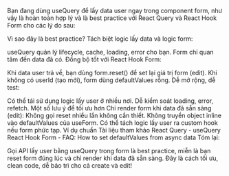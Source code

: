 Bạn đang dùng useQuery để lấy data user ngay trong component form, như vậy là hoàn toàn hợp lý và là best practice với React Query và React Hook Form cho các lý do sau:

Vì sao đây là best practice?
Tách biệt logic lấy data và logic form:

useQuery quản lý lifecycle, cache, loading, error cho bạn.
Form chỉ quan tâm đến data đã có.
Đồng bộ tốt với React Hook Form:

Khi data user trả về, bạn dùng form.reset() để set lại giá trị form (edit).
Khi không có userId (tạo mới), form dùng defaultValues rỗng.
Dễ mở rộng, dễ test:

Có thể tái sử dụng logic lấy user ở nhiều nơi.
Dễ kiểm soát loading, error, refetch.
Một số lưu ý để tối ưu hơn
Chỉ render form khi data đã sẵn sàng (edit):
Không gọi reset nhiều lần không cần thiết.
Không truyền object inline vào defaultValues của useForm.
Có thể tách logic lấy user ra custom hook nếu form phức tạp.
Ví dụ chuẩn
Tài liệu tham khảo
React Query - useQuery
React Hook Form - FAQ: How to set defaultValues from async data
Tóm lại:

Gọi API lấy user bằng useQuery trong form là best practice, miễn là bạn reset form đúng lúc và chỉ render khi data đã sẵn sàng.
Đây là cách tối ưu, clean code, dễ bảo trì cho cả create và edit!